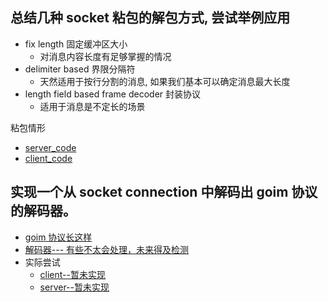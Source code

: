 ## 总结几种 socket 粘包的解包方式, 尝试举例应用
- fix length 固定缓冲区大小
  - 对消息内容长度有足够掌握的情况
- delimiter based 界限分隔符
  - 天然适用于按行分割的消息, 如果我们基本可以确定消息最大长度
- length field based frame decoder  封装协议
  - 适用于消息是不定长的场景

粘包情形
- [server_code](./origin_server_client/server_hw/hw_s_origin.go)
- [client_code](./origin_server_client/client_hw/hw_c_origin.go)


## 实现一个从 socket connection 中解码出 goim 协议的解码器。
- [goim 协议长这样](http://goim.io/docs/protocol.html)
- [解码器--- 有些不太会处理，未来得及检测](./goim_decoder_attempt/goim_decoder.go)
- 实际尝试
  - [client--暂未实现](./goim_decoder_attempt/mock_goim_protocal_c/mock_goim_p_c.go)
  - [server--暂未实现](./goim_decoder_attempt/decode_goim_s/decode_goim_s.go)


